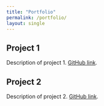 ```yaml
---
title: "Portfolio"
permalink: /portfolio/
layout: single
---
```


## Project 1
Description of project 1. [GitHub link](https://github.com/firefast1111/project1).

## Project 2
Description of project 2. [GitHub link](https://github.com/firefast1111/project2).

